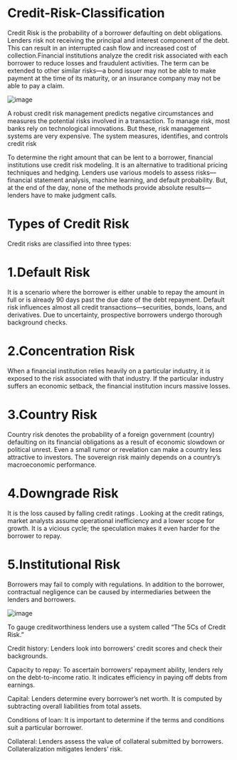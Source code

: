 # Credit-Risk-Classification


Credit Risk is the probability of a borrower defaulting on debt obligations. Lenders risk not receiving the principal and interest component of the debt. This can result in an interrupted cash flow and increased cost of collection.Financial institutions analyze the credit risk associated with each borrower to reduce losses and fraudulent activities. The term can be extended to other similar risks—a bond issuer may not be able to make payment at the time of its maturity, or an insurance company may not be able to pay a claim.



![image](https://github.com/Tej752/Credit-Risk-Classification/assets/65494424/f08be942-4435-46fe-94c5-111b03b6e52b)



A robust credit risk management predicts negative circumstances and measures the potential risks involved in a transaction. To manage risk, most banks rely on technological innovations. But these, risk management systems are very expensive. The system measures, identifies, and controls credit risk
 
 
 To determine the right amount that can be lent to a borrower, financial institutions use credit risk modeling. It is an alternative to traditional pricing techniques and hedging. Lenders use various models to assess risks—financial statement analysis, machine learning, and default probability. But, at the end of the day, none of the methods provide absolute results—lenders have to make judgment calls.
 
 
 
# Types of Credit Risk
Credit risks are classified into three types:

#  1.Default Risk
It is a scenario where the borrower is either unable to repay the amount in full or is already 90 days past the due date of the debt repayment. Default risk
 influences almost all credit transactions—securities, bonds, loans, and derivatives. Due to uncertainty, prospective borrowers undergo thorough background checks.

#  2.Concentration Risk
When a financial institution relies heavily on a particular industry, it is exposed to the risk associated with that industry. If the particular industry suffers an economic setback, the financial institution incurs massive losses.

# 3.Country Risk
Country risk
 denotes the probability of a foreign government (country) defaulting on its financial obligations as a result of economic slowdown or political unrest. Even a small rumor or revelation can make a country less attractive to investors. The sovereign risk
 mainly depends on a country’s macroeconomic
 performance.

# 4.Downgrade Risk
It is the loss caused by falling credit ratings
. Looking at the credit ratings, market analysts assume operational inefficiency and a lower scope for growth. It is a vicious cycle; the speculation makes it even harder for the borrower to repay.

# 5.Institutional Risk
Borrowers may fail to comply with regulations. In addition to the borrower, contractual negligence can be caused by intermediaries between the lenders and borrowers.



![image](https://github.com/Tej752/Credit-Risk-Classification/assets/65494424/707bcc3a-940a-471e-8726-ce009ff274f2)



To gauge creditworthiness lenders use a system called “The 5Cs of Credit Risk.”

Credit history: Lenders look into borrowers’ credit scores and check their backgrounds.

Capacity to repay:  To ascertain borrowers’ repayment ability, lenders rely on the debt-to-income ratio. It indicates efficiency in paying off debts from earnings.

Capital: Lenders determine every borrower’s net worth. It is computed by subtracting overall liabilities from total assets.

Conditions of loan: It is important to determine if the terms and conditions suit a particular borrower.  

Collateral: Lenders assess the value of collateral submitted by borrowers. Collateralization mitigates lenders’ risk.
